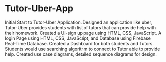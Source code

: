 # Tutor-Uber-App
Initial Start to Tutor-Uber Application. Designed an application like uber, Tutor-Uber provides students with list of tutors that can provide help with their homework. Created a UI-sign up page using HTML, CSS, JavaScript. A login Page using HTML, CSS, JavaScript, and Database using Firebase Real-Time Database. Created a Dashboard for both students and Tutors. Students would use searching algorithm to connect to Tutor able to provide help. Created use case diagrams, detailed sequence diagrams for design.
